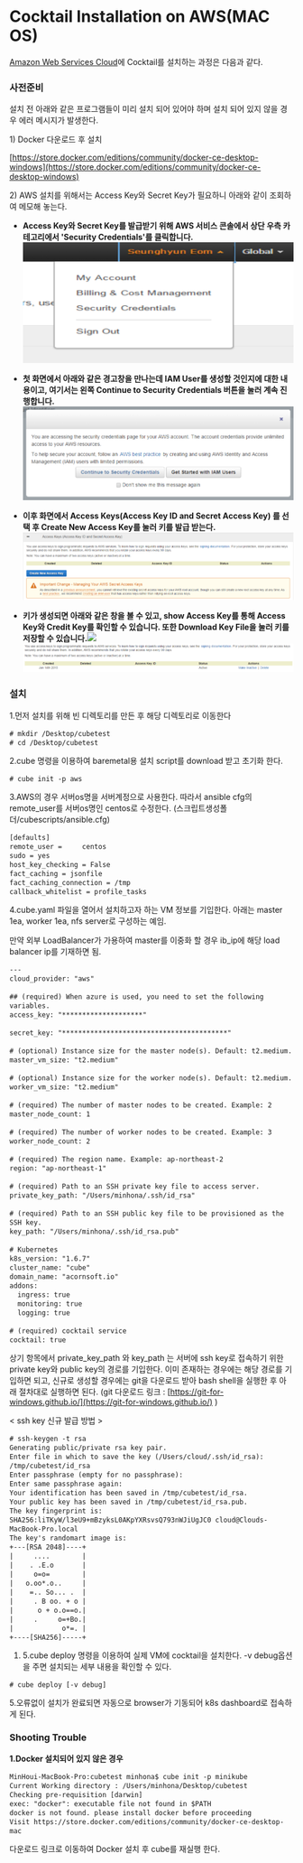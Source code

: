 # Cocktail Installation on AWS\(MAC OS\)

[Amazon Web Services Cloud](https://aws.amazon.com/free/)에 Cocktail를 설치하는 과정은 다음과 같다.

### **사전준비**

설치 전 아래와 같은 프로그램들이 미리 설치 되어 있어야 하며 설치 되어 있지 않을 경우 에러 메시지가 발생한다.

1\) Docker 다운로드 후 설치

[https://store.docker.com/editions/community/docker-ce-desktop-windows](https://store.docker.com/editions/community/docker-ce-desktop-windows)

2\) AWS 설치를 위해서는 Access Key와 Secret Key가 필요하니 아래와 같이 조회하여 메모해 놓는다.

* **Access Key와 Secret Key를 발급받기 위해 AWS 서비스 콘솔에서 상단 우측 카테고리에서 'Security Credentials'를 클릭합니다.**![](/assets/aws-add.png)

* **첫 화면에서 아래와 같은 경고창을 만나는데 IAM User를 생성할 것인지에 대한 내용이고, 여기서는 왼쪽 Continue to Security Credentials 버튼을 눌러 계속 진행합니다.**![](/assets/aws-add1.png)

* **이후 화면에서 Access Keys\(Access Key ID and Secret Access Key\) 를 선택 후 Create New Access Key를 눌러 키를 발급 받는다.**![](/assets/aws-add2.png)

* **키가 생성되면 아래와 같은 창을 볼 수 있고, show Access Key를 통해 Access Key와 Credit Key를 확인할 수 있습니다. 또한 Download Key File을 눌러 키를 저장할 수 있습니다.**![](/assets/aws-add3.png)![](/assets/aws-add4.png)

### 설치

1.먼저 설치를 위해 빈 디렉토리를 만든 후 해당 디렉토리로 이동한다

```
# mkdir /Desktop/cubetest
# cd /Desktop/cubetest
```

2.cube 명령을 이용하여 baremetal용 설치 script를 download 받고 초기화 한다.

```
# cube init -p aws
```

3.AWS의 경우 서버os명을 서버계정으로 사용한다. 따라서 ansible cfg의 remote\_user를 서버os명인 centos로 수정한다. \(스크립트생성폴더/cubescripts/ansible.cfg\)

```
[defaults]
remote_user =     centos
sudo = yes
host_key_checking = False
fact_caching = jsonfile
fact_caching_connection = /tmp
callback_whitelist = profile_tasks
```

4.cube.yaml 파일을 열어서 설치하고자 하는 VM 정보를 기입한다. 아래는 master 1ea, worker 1ea, nfs server로 구성하는 예임.

만약 외부 LoadBalancer가 가용하여 master를 이중화 할 경우 ib\_ip에 해당 load balancer ip를 기재하면 됨.

```
---
cloud_provider: "aws"

## (required) When azure is used, you need to set the following variables.
access_key: "********************"

secret_key: "*****************************************"

# (optional) Instance size for the master node(s). Default: t2.medium.
master_vm_size: "t2.medium"

# (optional) Instance size for the worker node(s). Default: t2.medium.
worker_vm_size: "t2.medium"

# (required) The number of master nodes to be created. Example: 2
master_node_count: 1

# (required) The number of worker nodes to be created. Example: 3
worker_node_count: 2

# (required) The region name. Example: ap-northeast-2
region: "ap-northeast-1"

# (required) Path to an SSH private key file to access server.
private_key_path: "/Users/minhona/.ssh/id_rsa"

# (required) Path to an SSH public key file to be provisioned as the SSH key.
key_path: "/Users/minhona/.ssh/id_rsa.pub"

# Kubernetes
k8s_version: "1.6.7"
cluster_name: "cube"
domain_name: "acornsoft.io"
addons:
  ingress: true
  monitoring: true
  logging: true

# (required) cocktail service
cocktail: true
```

상기 항목에서 private\_key\_path  와 key\_path 는 서버에 ssh key로 접속하기 위한 private key와 public key의 경로를 기입한다. 이미 존재하는 경우에는 해당 경로를 기입하면 되고, 신규로 생성할 경우에는 git을 다운로드 받아 bash shell을 실행한 후 아래 절차대로 실행하면 된다. \(git 다운로드 링크 : [https://git-for-windows.github.io/](https://git-for-windows.github.io/) \)

&lt; ssh key 신규 발급 방법 &gt;

```
# ssh-keygen -t rsa
Generating public/private rsa key pair.
Enter file in which to save the key (/Users/cloud/.ssh/id_rsa): /tmp/cubetest/id_rsa
Enter passphrase (empty for no passphrase):
Enter same passphrase again:
Your identification has been saved in /tmp/cubetest/id_rsa.
Your public key has been saved in /tmp/cubetest/id_rsa.pub.
The key fingerprint is:
SHA256:liTKyW/l3eU9+mBzyksL0AKpYXRsvsQ793nWJiUgJC0 cloud@Clouds-MacBook-Pro.local
The key's randomart image is:
+---[RSA 2048]----+
|     ....        |
|    . .E.o       |
|     o=o=        |
|   o.oo*.o..     |
|    =.. So... .  |
|     . B oo. + o |
|      o + o.o==o.|
|     .     o=+Bo.|
|            o*=. |
+----[SHA256]-----+
```

1. 5.cube deploy 명령을 이용하여 실제 VM에 cocktail을 설치한다. -v debug옵션을 주면 설치되는 세부 내용을 확인할 수 있다.

```
# cube deploy [-v debug]
```

5.오류없이 설치가 완료되면 자동으로 browser가 기동되어 k8s dashboard로 접속하게 된다.

### **Shooting Trouble**

**1.Docker 설치되어 있지 않은 경우**

```
MinHoui-MacBook-Pro:cubetest minhona$ cube init -p minikube
Current Working directory : /Users/minhona/Desktop/cubetest
Checking pre-requisition [darwin]
exec: "docker": executable file not found in $PATH
docker is not found. please install docker before proceeding
Visit https://store.docker.com/editions/community/docker-ce-desktop-mac
```

다운로드 링크로 이동하여 Docker 설치 후 cube를 재실행 한다.


